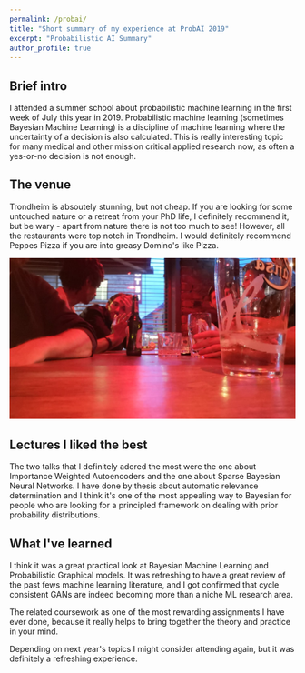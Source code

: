 ```yaml
---
permalink: /probai/
title: "Short summary of my experience at ProbAI 2019"
excerpt: "Probabilistic AI Summary"
author_profile: true
---
```


## Brief intro

I attended a summer school about probabilistic machine learning in the
first week of July this year in 2019. Probabilistic machine learning (sometimes
Bayesian Machine Learning) is a discipline of machine learning where the
uncertainty of a decision is also calculated. This is really interesting
topic for many medical and other mission critical applied research now, as often a yes-or-no decision
is not enough.

## The venue

Trondheim is absoutely stunning, but not cheap. If you are looking for
some untouched nature or a retreat from your PhD life, I definitely
recommend it, but be wary - apart from nature there is not too much to see!
However, all the restaurants were top notch in Trondheim. I would definitely
recommend Peppes Pizza if you are into greasy Domino's like Pizza.

![](/images/probai_1.jpeg)

## Lectures I liked the best

The two talks that I definitely adored the most were the one about
Importance Weighted Autoencoders and the one about Sparse Bayesian Neural
Networks. I have done by thesis about automatic relevance determination
and I think it's one of the most appealing way to Bayesian for people
who are looking for a principled framework on dealing with prior probability
distributions.

## What I've learned

I think it was a great practical look at Bayesian Machine Learning and
Probabilistic Graphical models. It was refreshing to have a great review
of the past fews machine learning literature, and I got confirmed that
cycle consistent GANs are indeed becoming more than a niche ML research
area.

The related coursework as one of the most rewarding assignments I have
ever done, because it really helps to bring together the theory and practice
in your mind.

Depending on next year's topics I might consider attending again, but it
was definitely a refreshing experience.